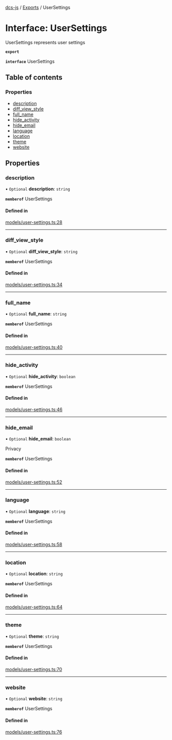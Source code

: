 [dcs-js](../README.md) / [Exports](../modules.md) / UserSettings

# Interface: UserSettings

UserSettings represents user settings

**`export`**

**`interface`** UserSettings

## Table of contents

### Properties

- [description](UserSettings.md#description)
- [diff\_view\_style](UserSettings.md#diff_view_style)
- [full\_name](UserSettings.md#full_name)
- [hide\_activity](UserSettings.md#hide_activity)
- [hide\_email](UserSettings.md#hide_email)
- [language](UserSettings.md#language)
- [location](UserSettings.md#location)
- [theme](UserSettings.md#theme)
- [website](UserSettings.md#website)

## Properties

### <a id="description" name="description"></a> description

• `Optional` **description**: `string`

**`memberof`** UserSettings

#### Defined in

[models/user-settings.ts:28](https://github.com/unfoldingWord/dcs-js/blob/42a7ab5/models/user-settings.ts#L28)

___

### <a id="diff_view_style" name="diff_view_style"></a> diff\_view\_style

• `Optional` **diff\_view\_style**: `string`

**`memberof`** UserSettings

#### Defined in

[models/user-settings.ts:34](https://github.com/unfoldingWord/dcs-js/blob/42a7ab5/models/user-settings.ts#L34)

___

### <a id="full_name" name="full_name"></a> full\_name

• `Optional` **full\_name**: `string`

**`memberof`** UserSettings

#### Defined in

[models/user-settings.ts:40](https://github.com/unfoldingWord/dcs-js/blob/42a7ab5/models/user-settings.ts#L40)

___

### <a id="hide_activity" name="hide_activity"></a> hide\_activity

• `Optional` **hide\_activity**: `boolean`

**`memberof`** UserSettings

#### Defined in

[models/user-settings.ts:46](https://github.com/unfoldingWord/dcs-js/blob/42a7ab5/models/user-settings.ts#L46)

___

### <a id="hide_email" name="hide_email"></a> hide\_email

• `Optional` **hide\_email**: `boolean`

Privacy

**`memberof`** UserSettings

#### Defined in

[models/user-settings.ts:52](https://github.com/unfoldingWord/dcs-js/blob/42a7ab5/models/user-settings.ts#L52)

___

### <a id="language" name="language"></a> language

• `Optional` **language**: `string`

**`memberof`** UserSettings

#### Defined in

[models/user-settings.ts:58](https://github.com/unfoldingWord/dcs-js/blob/42a7ab5/models/user-settings.ts#L58)

___

### <a id="location" name="location"></a> location

• `Optional` **location**: `string`

**`memberof`** UserSettings

#### Defined in

[models/user-settings.ts:64](https://github.com/unfoldingWord/dcs-js/blob/42a7ab5/models/user-settings.ts#L64)

___

### <a id="theme" name="theme"></a> theme

• `Optional` **theme**: `string`

**`memberof`** UserSettings

#### Defined in

[models/user-settings.ts:70](https://github.com/unfoldingWord/dcs-js/blob/42a7ab5/models/user-settings.ts#L70)

___

### <a id="website" name="website"></a> website

• `Optional` **website**: `string`

**`memberof`** UserSettings

#### Defined in

[models/user-settings.ts:76](https://github.com/unfoldingWord/dcs-js/blob/42a7ab5/models/user-settings.ts#L76)
